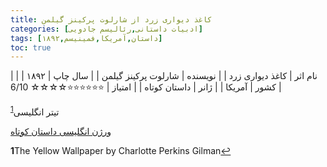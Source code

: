 ```yaml
---
title: کاغذ دیواری زرد از شارلوت پرکینز گیلمن
categories: [ادبیات داستانی,رئالیسم جادویی]
tags: [داستان,آمریکا,فمینیسم,۱۸۹۲]
toc: true
---
```


| نام اثر | کاغذ دیواری زرد |
| نویسنده | شارلوت پرکینز گیلمن |
| سال چاپ | ۱۸۹۲ |
| کشور | آمریکا |
| ژانر | داستان کوتاه |
| امتیاز | ⭐⭐⭐⭐⭐⭐☆☆☆☆ 6/10 |

تیتر انگلیسی<sup id="a1">[1](#f1)</sup>

[ورژن انگلیسی داستان کوتاه](https://www.nlm.nih.gov/exhibition/theliteratureofprescription/exhibitionAssets/digitalDocs/The-Yellow-Wall-Paper.pdf)

<b id="f1">1</b><span class="footnote">The Yellow Wallpaper by Charlotte Perkins Gilman</span>[↩](#a1)
